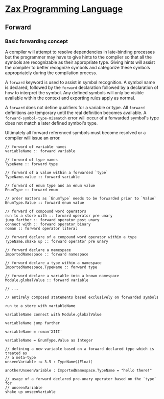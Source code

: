 
# [Zax Programming Language](index.md)

## Forward

### Basic forwarding concept

A compiler will attempt to resolve dependencies in late-binding processes but the programmer may have to give hints to the compiler so that all the symbols are recognizable as their appropriate type. Giving hints will assist the compiler to better recognize symbols and categorize these symbols appropriately during the compilation process.

A `forward` keyword is used to assist in symbol recognition. A symbol name is declared, followed by the `forward` declaration followed by a declaration of how to interpret the symbol. Any defined symbols will only be visible available within the context and exporting rules apply as normal.

A `forward` does not define qualifiers for a variable or type. All `forward` definitions are temporary until the real definition becomes available. A `forward-symbol-type-mismatch` error will occur of a forwarded symbol's type does not match a later defined symbol's type.

Ultimately all forward referenced symbols must become resolved or a compiler will issue an error.

````zax
// forward of variable names
variableName :: forward variable

// forward of type names
TypeName :: forward type

// forward of a value within a forwarded `type`
TypeName.value :: forward variable

// forward of enum type and an enum value
EnumType :: forward enum

// order matters as `EnumType` needs to be forwarded prior to `Value`
EnumType.Value :: forward enum value

// forward of compound word operators
run to a store with :: forward operator pre unary
jump farther :: forward operator post unary
connect with :: forward operator binary
roman :: forward operator literal

// forward declare of a compound word operator within a type
TypeName.shake up :: forward operator pre unary

// forward declare a namespace
ImportedNamespace :: forward namespace

// forward declare a type within a namespace
ImportedNamespace.TypeName :: forward type

// forward declare a variable into a known namespace
Module.globalValue :: forward variable

// ...

// entirely composed statements based exclusively on forwarded symbols

run to a store with variableName

variableName connect with Module.globalValue

variableName jump farther

variableName = roman'XIII'

variableName = EnumType.Value as Integer

// defining a new variable based on a forward declared type which is treated as
// a meta-type
unseenVariable := 3.5 : TypeName$(Float)

anotherUnseenVariable : ImportedNamespace.TypeName = "hello there!"

// usage of a forward declared pre-unary operator based on the `type` for
// unseenVariable
shake up unseenVariable
````
